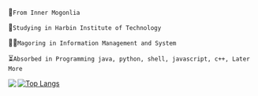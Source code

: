 
🤣`From Inner Mogonlia`

🤗`Studying in Harbin Institute of Technology`

🙋‍♂️`Magoring in Information Management and System`

⏳`Absorbed in Programming java, python, shell, javascript, c++, Later More`


<img align="left" src="https://github-readme-stats.vercel.app/api?username=WangDanPeng&show_icons=true">


[![Top Langs](https://github-readme-stats.vercel.app/api/top-langs/?username=AdamZHC)](https://github.com/anuraghazra/github-readme-stats)
